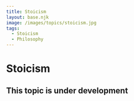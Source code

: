 ```yaml
---
title: Stoicism
layout: base.njk
image: /images/topics/stoicism.jpg
tags:
  - Stoicism
  - Philosophy
---
```


# Stoicism

## This topic is under development